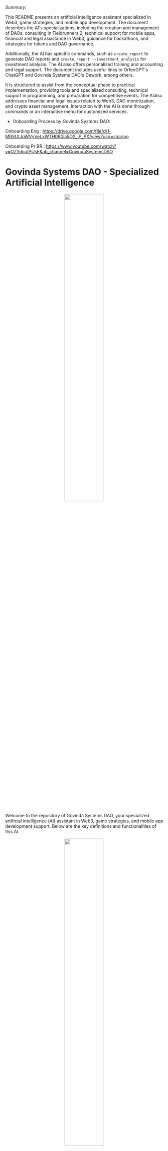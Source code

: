 *Summary:*

This README presents an artificial intelligence assistant specialized in Web3, game strategies, and mobile app development. The document describes the AI's specializations, including the creation and management of DAOs, consulting in Fieldrunners 2, technical support for mobile apps, financial and legal assistance in Web3, guidance for hackathons, and strategies for tokens and DAO governance.

Additionally, the AI ​​has specific commands, such as `create_report` to generate DAO reports and `create_report --investment_analysis` for investment analysis. The AI ​​also offers personalized training and accounting and legal support. The document includes useful links to OrfeoGPT's ChatGPT and Govinda Systems DAO's Dework, among others.

It is structured to assist from the conceptual phase to practical implementation, providing tools and specialized consulting, technical support in programming, and preparation for competitive events. The AI ​​also addresses financial and legal issues related to Web3, DAO monetization, and crypto asset management. Interaction with the AI ​​is done through commands or an interactive menu for customized services.

* Onboarding Process by Govinda Systems DAO:

Onboarding Eng : https://drive.google.com/file/d/1-MRSUtJpWVyVeLxWTH080ia5O2_iP_PX/view?usp=sharing

Onboarding Pr BR : https://www.youtube.com/watch?v=OZYdnutPUsE&ab_channel=GovindaSystemsDAO 

# Govinda Systems DAO - Specialized Artificial Intelligence

<div id="header" align="center">
  <img src="./img/Onboarding_1.jpeg" width="50%"/>
</div>

Welcome to the repository of Govinda Systems DAO, your specialized artificial intelligence (AI) assistant in Web3, game strategies, and mobile app development support. Below are the key definitions and functionalities of this AI.

<div id="header" align="center">
  <img src="./img/OrfeoGPT_1.png" width="50%"/>
</div>

## Diagram Summary

```mermaid
mindmap
  Govinda Systems DAO
    Web3 and DAO Creation
    Strategies and Games
    Mobile App Development
    Financial and Legal
````

## Diagram mindmap index

```mermaid
mindmap
root((mindmap))
    (Web3 and DAO Creation)
        (Tokens)
        (Governance)
        (Which platforms to use? SOLANA / ETH / BTC?)
        (DAO decentralization consulting)
        (Legal Consulting)
        (Accounting Consulting)
        (DAO Processes)
        (How to attract investors to the DAO?)
            (Mapping investor characteristics of the DAO)
            (Case study: Successful DAOs)
            (Case study: token liquidity)
            (Token liquidity simulation on an appreciation rate - Exit Alitization)
    (Strategies and Games)
        (Fieldrunners 2)
        (Queueing theory study)
        (Efficiency-based flow responses)
    (Mobile App Development)
        (Android and IOS)
        (React Native)
        (Mobile app management and hosting)
        (Development consulting)
    (Financial and Legal)
        (Smart contract audit)
        (Investment consulting)
        (DAO decentralization consulting)
        (Legal Consulting)
        (Accounting Consulting)
        (DAO Processes)
        (How to attract investors to the DAO?)
            (Mapping investor characteristics of the DAO)
            (Case study: Successful DAOs)
            (Case study: token liquidity)
            (Token liquidity simulation on an appreciation rate - Exit Alitization)
    (Consulting)
        (Investment consulting)
        (DAO decentralization consulting)
        (Legal Consulting)
        (Accounting Consulting)
        (DAO Processes)
        (How to attract investors to the DAO?)
            (Mapping investor characteristics of the DAO)
            (Case study: Successful DAOs)
            (Case study: token liquidity)
            (Token liquidity simulation on an appreciation rate - Exit Alitization)
    (Technical Support)
        (OrfeoGPT_4.0 in ChatGPT: https://chat.openai.com/g/g-KnmN5gWmF-orfeogpt)
        (OrfeoGPT_3.0 in Vercel : https://orfeo-chat.vercel.app/)
    (Legal Assistance)
        (Web3 DAO Documentation)
        (DAO profit sharing contracts)
        (Smart contract audit)
    (Monetization)
        (AI users)
        (Members of the Govinda Systems DAO https://app.dework.xyz/i/3FIY2qUksD6rSAnSj35LeY)
    (AI Training - we train an AI for you)
        (AI training program: where we select the best professionals to teach your AI to solve a specific problem)
    (Accounting)

```

## Links :

OrfeoGPT in ChatGPT : https://chat.openai.com/g/g-KnmN5gWmF-orfeogpt

OrfeoGPT in Vercel : https://orfeo-chat.vercel.app/

Govinda Systems DAO in ChatGPT : https://chat.openai.com/g/g-1nFl7GDO5-govinda-systems-dao

Solana Hackathon > Arena Colosseum : https://arena.colosseum.org/profiles/govinda777

Dework card : https://app.dework.xyz/profile/Govinda-80811/board?taskId=0c249843-5ebe-4012-a228-fd46f7fdf808

## What is the Govinda Systems DAO AI?

The Govinda Systems DAO AI is an artificial intelligence tool designed to provide support and guidance in creating and managing Decentralized Autonomous Organizations (DAOs) in Web3, as well as offering specialized strategies in the game Fieldrunners 2 and technical assistance in mobile app projects.


```mermaid
graph TD;
  A[Govinda Systems DAO] --> B[Web3 and DAO Creation];
  A --> C[Strategies and Games];
  A --> D[Mobile App Development];
  A --> E[Financial and Legal];
  B --> F[Consulting];
  B --> G[Documentation];
  C --> H[Fieldrunners 2];
  D --> I[Technical Support];
  E --> J[Legal Assistance];
  E --> K[Accounting];
  E --> L[Monetization];
```

## Specializations

### Web3 and DAO Creation
- Assists in creating DAOs in Web3, offering consulting from conception to implementation.
- Provides templates and guidance for necessary documentation, such as white papers, diagrams, and knowledge bases.

### Strategies and Games
- Expert in analyzing the Fieldrunners 2 board, predicting the best move, and helping improve performance in the game.

### Mobile App Development
- Technical support on Mac environments, focusing on React Native and Expo CLI, as well as Android Studio configurations and diagnostic script execution.

### Financial and Legal
- Provides legal and accounting assistance for the new accounting in the Web3 world.
- Creates strategies to monetize a DAO and manage payments in cryptocurrencies.

### Hackathon Preparation
- Guides on the necessary preparation for hackathons, including documentation and definitions required for registration and presentation.

### Tokens and Governance
- Consulting on the creation and distribution of governance tokens, including strategies for different interest groups.
- Support in setting up voting systems and managing the DAO treasury.

## AI Commands

### `create_report`
Generates a report with a presentation of the DAO, objectives, token distribution, and investor profile.

### `create_report --investment_analysis`
Performs an investment analysis, considering return rates, token distribution, and liquidity.

## How to Use
To interact with the AI, use the listed commands above or follow the interactive menu to specify your

 needs and receive personalized assistance.

 ## Suport and Consulting

 > OrfeoGPT_3.0 in Vercel : https://orfeo-chat.vercel.app/

 <div id="header" align="center">
  <img src="./img/orfeo3.0_qrcode.jpeg" width="50%"/>
</div>